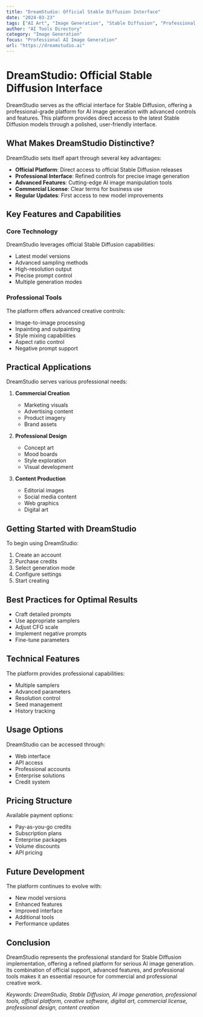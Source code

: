 ```yaml
---
title: "DreamStudio: Official Stable Diffusion Interface"
date: "2024-03-23"
tags: ["AI Art", "Image Generation", "Stable Diffusion", "Professional Tools"]
author: "AI Tools Directory"
category: "Image Generation"
focus: "Professional AI Image Generation"
url: "https://dreamstudio.ai"
---
```


# DreamStudio: Official Stable Diffusion Interface

DreamStudio serves as the official interface for Stable Diffusion, offering a professional-grade platform for AI image generation with advanced controls and features. This platform provides direct access to the latest Stable Diffusion models through a polished, user-friendly interface.

## What Makes DreamStudio Distinctive?

DreamStudio sets itself apart through several key advantages:

- **Official Platform**: Direct access to official Stable Diffusion releases
- **Professional Interface**: Refined controls for precise image generation
- **Advanced Features**: Cutting-edge AI image manipulation tools
- **Commercial License**: Clear terms for business use
- **Regular Updates**: First access to new model improvements

## Key Features and Capabilities

### Core Technology
DreamStudio leverages official Stable Diffusion capabilities:

- Latest model versions
- Advanced sampling methods
- High-resolution output
- Precise prompt control
- Multiple generation modes

### Professional Tools
The platform offers advanced creative controls:

- Image-to-image processing
- Inpainting and outpainting
- Style mixing capabilities
- Aspect ratio control
- Negative prompt support

## Practical Applications

DreamStudio serves various professional needs:

1. **Commercial Creation**
   - Marketing visuals
   - Advertising content
   - Product imagery
   - Brand assets

2. **Professional Design**
   - Concept art
   - Mood boards
   - Style exploration
   - Visual development

3. **Content Production**
   - Editorial images
   - Social media content
   - Web graphics
   - Digital art

## Getting Started with DreamStudio

To begin using DreamStudio:

1. Create an account
2. Purchase credits
3. Select generation mode
4. Configure settings
5. Start creating

## Best Practices for Optimal Results

- Craft detailed prompts
- Use appropriate samplers
- Adjust CFG scale
- Implement negative prompts
- Fine-tune parameters

## Technical Features

The platform provides professional capabilities:

- Multiple samplers
- Advanced parameters
- Resolution control
- Seed management
- History tracking

## Usage Options

DreamStudio can be accessed through:
- Web interface
- API access
- Professional accounts
- Enterprise solutions
- Credit system

## Pricing Structure

Available payment options:
- Pay-as-you-go credits
- Subscription plans
- Enterprise packages
- Volume discounts
- API pricing

## Future Development

The platform continues to evolve with:
- New model versions
- Enhanced features
- Improved interface
- Additional tools
- Performance updates

## Conclusion

DreamStudio represents the professional standard for Stable Diffusion implementation, offering a refined platform for serious AI image generation. Its combination of official support, advanced features, and professional tools makes it an essential resource for commercial and professional creative work.

*Keywords: DreamStudio, Stable Diffusion, AI image generation, professional tools, official platform, creative software, digital art, commercial license, professional design, content creation* 